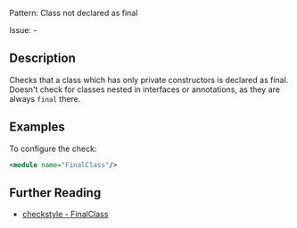 Pattern: Class not declared as final

Issue: -

## Description

Checks that a class which has only private constructors is declared as final. Doesn't check for classes nested in interfaces or annotations, as they are always `final` there. 

## Examples

To configure the check: 


```xml
<module name="FinalClass"/>
```

## Further Reading

* [checkstyle - FinalClass](https://checkstyle.sourceforge.io/checks/design/finalclass.html#FinalClass)
